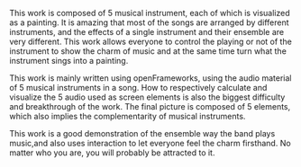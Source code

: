 This work is composed of 5 musical instrument, each of which is visualized as a painting. It is amazing that most of the songs are arranged by different instruments, and the effects of a single instrument and their ensemble are very different. This work allows everyone to control the playing or not of the instrument to show the charm of music and at the same time turn what the instrument sings into a painting.
 
This work is mainly written using openFrameworks, using the audio material of 5 musical instruments in a song. How to respectively calculate and visualize the 5 audio used as screen elements is also the biggest difficulty and breakthrough of the work. The final picture is composed of 5 elements, which also implies the complementarity of musical instruments.
 
This work is a good demonstration of the ensemble way the band plays music,and also uses interaction to let everyone feel the charm firsthand. No matter who you are, you will probably be attracted to it.